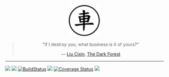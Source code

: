 <div align="center">
<a href="https://en.wikipedia.org/wiki/Xiangqi#Chariot">
<img src="https://raw.githubusercontent.com/Ju-jl/Ju.jl/master/docs/src/assets/logo.png" alt="Ju.svg" title="Ju" width="100"/> 
</a>
<blockquote> 
<p> "If I destroy you, what business is it of yours?"</p>
<p>― <a href="https://en.wikipedia.org/wiki/Liu_Cixin">Liu Cixin</a>, <a href="https://en.wikipedia.org/wiki/The_Dark_Forest">The Dark Forest</a></p>
</blockquote>
</div>

<hr/>

[![](https://img.shields.io/badge/docs-stable-blue.svg)](https://ju-jl.github.io/Ju.jl/stable/)
[![](https://img.shields.io/badge/docs-dev-blue.svg)](https://ju-jl.github.io/Ju.jl/dev/)
[![BuildStatus](https://travis-ci.org/Ju-jl/Ju.jl.svg?branch=master)](https://travis-ci.org/Ju-jl/Ju.jl)
[![](https://img.shields.io/docker/pulls/tianjun2018/ju.svg)](https://hub.docker.com/r/tianjun2018/ju)
[![Coverage Status](https://coveralls.io/repos/github/Ju-jl/Ju.jl/badge.svg)](https://coveralls.io/github/Ju-jl/Ju.jl)
[![](https://codecov.io/gh/Ju-jl/Ju.jl/branch/master/graph/badge.svg)](https://codecov.io/gh/Ju-jl/Ju.jl)